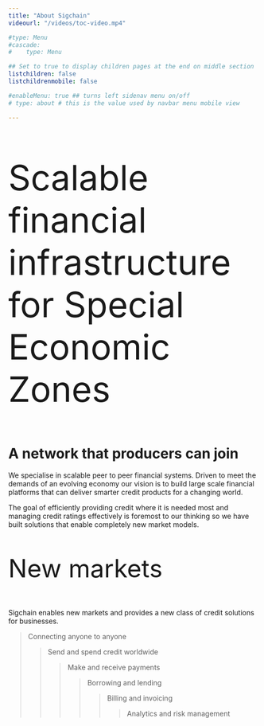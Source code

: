 ```yaml
---
title: "About Sigchain"
videourl: "/videos/toc-video.mp4"

#type: Menu
#cascade:
#    type: Menu

## Set to true to display children pages at the end on middle section
listchildren: false
listchildrenmobile: false

#enableMenu: true ## turns left sidenav menu on/off
# type: about # this is the value used by navbar menu mobile view

---
```

<div style="font-size: 70px; color: lightblue: font-family:'courier new': ">
<p>Scalable financial infrastructure for Special Economic Zones</p>
</div>

# A network that producers can join

We specialise in scalable peer to peer financial systems. Driven to meet the demands of an evolving economy our vision is to build large scale financial platforms that can deliver smarter credit products for a changing world.

The goal of efficiently providing credit where it is needed most and managing credit ratings effectively is foremost to our thinking so we have built solutions that enable completely new market models.

<div style="font-size: 50px; color: lightblue: font-family:'courier new': ">
<p>New markets</p>
</div>

Sigchain enables new markets and provides a new class of credit solutions for businesses.

>Connecting anyone to anyone
>>Send and spend credit worldwide
>>>Make and receive payments
>>>>Borrowing and lending
>>>>>Billing and invoicing
>>>>>>Analytics and risk management
